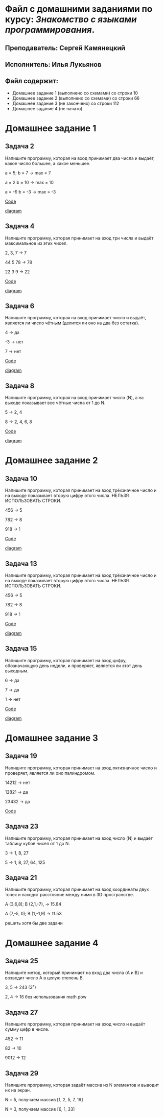 # Файл с домашними заданиями по курсу: *Знакомство с языками программирования*.
## Преподаватель: Сергей Камянецкий
## Исполнитель: Илья Лукьянов
## Файл содержит:
* Домашнее задание 1 (выполнено cо схемами) со строки 10
* Домашнее задание 2 (выполнено со схемами) со строки 66
* Домашнее задание 3 (не закончено) со строки 112
* Домашнее задание 4 (не начато)

# Домашнее задание 1

## Задача 2

Напишите программу, которая на вход принимает два числа и выдаёт, какое число большее, а какое меньшее.

a = 5; b = 7 -> max = 7

a = 2 b = 10 -> max = 10

a = -9 b = -3 -> max = -3

[Code](Z2/Program.cs)

[diagram](Z2/diagram.png)

## Задача 4

Напишите программу, которая принимает на вход три числа и выдаёт максимальное из этих чисел.

2, 3, 7 -> 7

44 5 78 -> 78

22 3 9 -> 22

[Code](Z4/Program.cs)

[diagram](Z4/diagram.png)

## Задача 6

Напишите программу, которая на вход принимает число и выдаёт, является ли число чётным (делится ли оно на два без остатка).

4 -> да

-3 -> нет

7 -> нет

[Code](Z6/Program.cs)

[diagram](Z6/diagram.png)

## Задача 8

Напишите программу, которая на вход принимает число (N), а на выходе показывает все чётные числа от 1 до N.

5 -> 2, 4

8 -> 2, 4, 6, 8

[Code](Z8/Program.cs)

[diagram](Z8/diagram.png)

# Домашнее задание 2

## Задача 10

Напишите программу, которая принимает на вход трёхзначное число и на выходе показывает вторую цифру этого числа.
НЕЛЬЗЯ ИСПОЛЬЗОВАТЬ СТРОКИ.

456 -> 5

782 -> 8

918 -> 1

[Code](Z10/Program.cs)

[diagram](Z10/diagram.png)

## Задача 13

Напишите программу, которая принимает на вход трёхзначное число и на выходе показывает вторую цифру этого числа.
НЕЛЬЗЯ ИСПОЛЬЗОВАТЬ СТРОКИ.

456 -> 5

782 -> 8

918 -> 1

[Code](Z13/Program.cs)

[diagram](Z13/diagram.png)

## Задача 15

Напишите программу, которая принимает на вход цифру, обозначающую день недели, и проверяет, является ли этот день выходным.

6 -> да

7 -> да

1 -> нет

[Code](Z15/Program.cs)

[diagram](Z15/diagram.png)

# Домашнее задание 3

## Задача 19

Напишите программу, которая принимает на вход пятизначное число и проверяет, является ли оно палиндромом.

14212 -> нет

12821 -> да

23432 -> да

[Code](Z19/Program.cs)

## Задача 23

Напишите программу, которая принимает на вход число (N) и выдаёт таблицу кубов чисел от 1 до N.

3 -> 1, 8, 27

5 -> 1, 8, 27, 64, 125

## Задача 21

Напишите программу, которая принимает на вход координаты двух точек и находит расстояние между ними в 3D пространстве.

A (3,6,8); B (2,1,-7), -> 15.84

A (7,-5, 0); B (1,-1,9) -> 11.53

решить хотя бы две задачи

# Домашнее задание 4

## Задача 25 

Напишите метод, который принимает на вход два числа (A и B) и возводит число A в целую степень B.

3, 5 -> 243 (3⁵)

2, 4 -> 16
без использования math.pow

## Задача 27 

Напишите программу, которая принимает на вход число и выдаёт сумму цифр в числе.

452 -> 11

82 -> 10

9012 -> 12

## Задача 29

Напишите программу, которая задаёт массив из N элементов и выводит их на экран.

N = 5, получаем массив [1, 2, 5, 7, 19]

N = 3, получаем массив [6, 1, 33]

